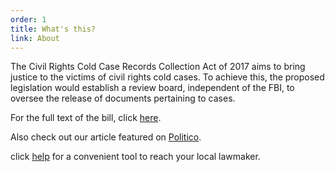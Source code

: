 ```yaml
---
order: 1
title: What's this?
link: About
---
```


The Civil Rights Cold Case Records Collection Act of 2017 aims to bring justice to the victims of civil rights cold cases. To achieve this, the proposed legislation would establish a review board, independent of the FBI, to oversee the release of documents pertaining to cases.

For the full text of the bill, click [here](/images/HR1272.pdf).

Also check out our article featured on <span id="politicoLink">[Politico](http://www.politico.com/agenda/story/2016/05/how-to-get-justice-for-civil-rights-cold-cases-000118)</span>.


click <span id="politicoLink"><a class="page-scroll" href="#help">help</a></span> for a convenient tool to reach your local lawmaker.
